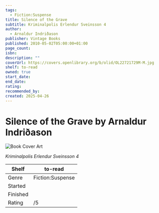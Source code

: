 ```yaml
---
tags:
  - Fiction:Suspense
title: Silence of the Grave
subtitle: Kriminalpolis Erlendur Sveinsson 4
author:
  - Arnaldur Indriðason
publisher: Vintage Books
published: 2010-05-02T05:00:00+01:00
page_count:
isbn:
description: ""
coverUrl: https://covers.openlibrary.org/b/olid/OL22721729M-M.jpg
shelf: to-read
owned: true
start_date:
end_date:
rating:
recommended_by:
created: 2025-04-26
---
```


# Silence of the Grave by Arnaldur Indriðason

![Book Cover Art](https://covers.openlibrary.org/b/olid/OL22721729M-M.jpg)

_Kriminalpolis Erlendur Sveinsson 4_

| Shelf | to-read |
| --- | --- |
| Genre | Fiction:Suspense |
| Started |  |
| Finished |  |
| Rating | /5 |

